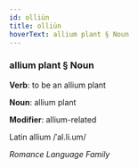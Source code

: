 ```yaml
---
id: olliün
title: olliün
hoverText: allium plant § Noun
---
```


### allium plant § Noun

**Verb**: to be an allium plant

**Noun**: allium plant

**Modifier**: allium-related

Latin allium /ˈal.li.um/

*Romance Language Family*